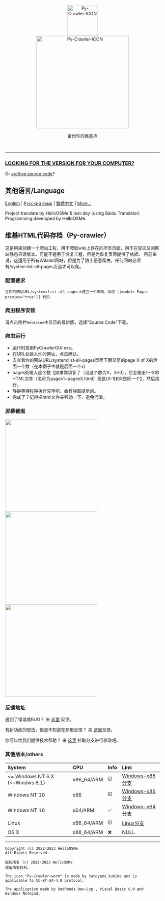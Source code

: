 <div class="center" align="center">
  <a href="#">
    <img alt="Py-Crawler-ICON" src="https://helloosdisk.wikidot.com/local--files/file:github/Pyc" width="100px">
  </a><br/>
  <img alt="Py-Crawler-ICON" src="https://helloosdisk.wikidot.com/local--files/file:github/pyctext.png" width="300px">
  <p>备份你的维基点</p>
  <img alt="" src="https://img.shields.io/github/license/HelloOSMe/Py-crawler">&nbsp;&nbsp;<img alt="" src="https://img.shields.io/github/v/release/HelloOSMe/Py-Crawler?include_prereleases">&nbsp;&nbsp;<img alt="" src="https://img.shields.io/github/stars/HelloOSMe/Py-crawler">
</div>

----------
### [LOOKING FOR THE VERSION FOR YOUR COMPUTER?](#其他版本others)

Or [archive source code](https://github.com/HelloOSMe/Py-crawler/tree/Py-Crawler++)?

## 其他语言/Language
[English](https://github.com/HelloOSMe/Py-crawler/tree/master/Doc-in-other-languages/en) | [Русский язык](https://github.com/HelloOSMe/Py-crawler/tree/master/Doc-in-other-languages/ru) | [繁體中文](https://github.com/HelloOSMe/Py-crawler/tree/master/Doc-in-other-languages/zh-Hant) | [More...](https://github.com/HelloOSMe/Py-crawler/tree/master/Doc-in-other-languages)

Project translate by HelloOSMe & lest-day (using Baidu Translator)  
Programming developed by HelloOSMe.

## 维基HTML代码存档（Py-crawler）

这是用来创建一个爬虫工程，用于爬取wiki上存在的所有页面，用于在受灾后的网站静态只读版本。可能不适用于恢复工程，但是为恢复页面提供了依据。
目前来说，这适用于所有Wikidot网站，但是为了防止恶意爬虫，任何网站必须有/system:list-all-pages页面才可以爬。

### **配置要求**

```
在你的网站URL/system:list-all-pages上建立一个页面，添加 [[module Pages preview="true"]] 代码
```

### **爬虫程序安装**
请点击侧栏`Releases`中显示的最新版，选择"Source Code"下载。

### **爬虫运行**
* 运行时启用PyCrawlerGUI.exe。
* 在URL处输入你的网址，点击确认。
* 去查看你的网站URL/system:list-all-pages页面下面显示的page X of X的后面一个数（在本例子中就是后面一个x)
* pages处输入这个数【如果你填多了（设这个数为X，X≠0），它会输出1～X的HTML文件（名称为pages1~pagesX.html）但是(X-1)和X是同一个】，然后换行。
* 静静等待程序执行完毕吧，会有弹窗提示的。
* 完成了？记得把html文件夹移动一下，避免混淆。

### 屏幕截图
<img alt="" src="https://s1.ax1x.com/2023/02/20/pSXVpQJ.jpg" width="300px">  
<img alt="" src="https://s1.ax1x.com/2023/02/20/pSXExWF.jpg" width="300px">  
<img alt="" src="https://s1.ax1x.com/2023/02/20/pSXEzz4.jpg" width="300px">

### **反馈地址**

遇到了错误或BUG？ 来 [这里](https://github.com/HelloOSMe/Py-crawler/issues) 反馈。

有新功能的想法，但是不知道在那里反馈？ 来 [这里](https://github.com/HelloOSMe/Py-crawler/issues)反馈。

你可以给我们提供技术帮助？ 来 [这里](https://github.com/HelloOSMe/Py-crawler/fork) 拉取分支进行修改吧。

### 其他版本/others

| System | CPU | Info | Link |
| :----------- | :----------- | :----------- | :----------- |
| <= Windows NT 6.X (<=Windws 8.1) | x86_64/ARM | :ballot_box_with_check: | [Windows-x86分支](https://github.com/HelloOSMe/Py-crawler/tree/windows-x86) |
| Windows NT 10 | x86 | :ballot_box_with_check: | [Windows-x86分支](https://github.com/HelloOSMe/Py-crawler/tree/windows-x86) |
| Windows NT 10 | x64/ARM | :white_check_mark: | [Windows-x64分支](https://github.com/HelloOSMe/Py-crawler/) |
| Linux | x86_64/ARM | :ballot_box_with_check: | [Linux分支](https://github.com/HelloOSMe/Py-crawler/tree/linux) |
| OS X | x86_64/ARM | :x: | NULL |

----------

```
Copyright (c) 2022-2023 HelloOSMe
All Rights Reserved.

版权所有 (c) 2022-2023 HelloOSMe
保留所有权利。

The icon "Py-Crawler-worm" is made by hatoyama_kumiko and is applicable to CC-BY-SA-4.0 protocol.

The application made by RedPanda Dev-Cpp , Visual Basic 6.0 and Windows Notepad.
```
